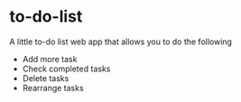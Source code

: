 # to-do-list
A little to-do list web app that allows you to do the following
- Add more task
- Check completed tasks
- Delete tasks
- Rearrange tasks
